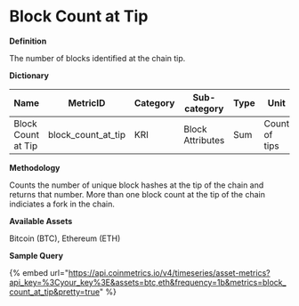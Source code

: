# Block Count at Tip

**Definition**

The number of blocks identified at the chain tip.

**Dictionary**

| Name               | MetricID              | Category | Sub-category     | Type | Unit          | Interval |
| ------------------ | --------------------- | -------- | ---------------- | ---- | ------------- | -------- |
| Block Count at Tip | block\_count\_at\_tip | KRI      | Block Attributes | Sum  | Count of tips | 1b       |

**Methodology**

Counts the number of unique block hashes at the tip of the chain and returns that number. More than one block count at the tip of the chain indiciates a fork in the chain.

**Available Assets**

Bitcoin (BTC), Ethereum (ETH)

**Sample Query**

{% embed url="https://api.coinmetrics.io/v4/timeseries/asset-metrics?api_key=%3Cyour_key%3E&assets=btc,eth&frequency=1b&metrics=block_count_at_tip&pretty=true" %}
